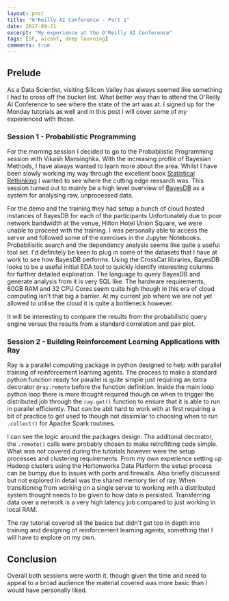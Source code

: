```yaml
---
layout: post
title: "O'Reilly AI Conference - Part 1"
date: 2017-09-21
excerpt: "My experience at the O'Reilly AI Conference"
tags: [SF, aiconf, deep learning]
comments: true
---
```


## Prelude

As a Data Scientist, visiting Silicon Valley has always seemed like something I had to cross off the bucket list. 
What better way than to attend the O'Reilly AI Conference to see where the state of the art was at.
I signed up for the Monday tutorials as well and in this post I will cover some of my experienced with those.

### Session 1 - Probabilistic Programming

For the morning session I decided to go to the Probabilistic Programming session with Vikash Mansinghka.
With the increasing profile of Bayesian Methods, I have always wanted to learn more about the area.
Whilst I have been slowly working my way through the excellent book [Statistical Rethinking](https://www.amazon.com/Statistical-Rethinking-Bayesian-Examples-Chapman/dp/1482253445) I wanted to see where the cutting edge reesarch was.
This session turned out to mainly be a high level overview of [BayesDB](http://probcomp.org/bayesdb/) as a system for analysing raw, unprocessed data.

For the demo and the training they had setup a bunch of cloud hosted instances of BayesDB for each of the participants Unfortunately due to poor network bandwidth at the venue, Hilton Hotel Union Square, we were unable to proceed with the training.
I was personally able to access the server and followed some of the exercises in the Jupyter Notebooks. Probabilisitic search and the dependency analysis seems like quite a useful tool set. I'd definitely be keen to plug in some of the datasets that I have at work to see how BayesDB performs.
Using the CrossCat libraries, BayesDB looks to be a useful initial EDA tool to quickly identify interesting columns for further detailed exploration.
The language to query BayesDB and generate analysis from it is very SQL like.
The hardware requirements, 60GB RAM and 32 CPU Cores seem quite high though in this era of cloud computing isn't that big a barrier. At my current job where we are not yet allowed to utilise the cloud it is quite a bottleneck however. 

It will be interesting to compare the results from the probabilistic query engine versus the results from a standard correlation and pair plot.

### Session 2 - Building Reinforcement Learning Applications with Ray

Ray is a parallel computing package in python designed to help with parallel training of reinforcement learning agents. 
The process to make a standard python function ready for parallel is quite simple just requiring an extra decorator `@ray.remote` before the function definition.
Inside the main loop python loop there is more thought required though on when to trigger the distributed job through the `ray.get()` function to ensure that it is able to run in parallel efficiently.
That can be abit hard to work with at first requiring a bit of practice to get used to though not dissimilar to choosing when to run `.collect()` for Apache Spark routines.

I can see the logic around the packages design. The additonal decorator, the `.remote()` calls were probably chosen to make retrofitting code simple. What was not covered during the tutorials however were the setup processes and clustering requirements.
From my own experience setting up Hadoop clusters using the Hortonworks Data Platform the setup process can be bumpy due to issues with ports and firewalls. Also briefly discussed but not explored in detail was the shared memory tier of ray. 
When transitioning from working on a single server to working with a distributed system thought needs to be given to how data is persisted. Transferring data over a network is a very high latency job compared to just working in local RAM.
 
The ray tutorial covered all the basics but didn't get too in depth into training and designing of reinforcement learning agents, something that I will have to explore on my own.

## Conclusion

Overall both sessions were worth it, though given the time and need to appeal to a broad audience the material covered was more basic than I would have personally liked.
